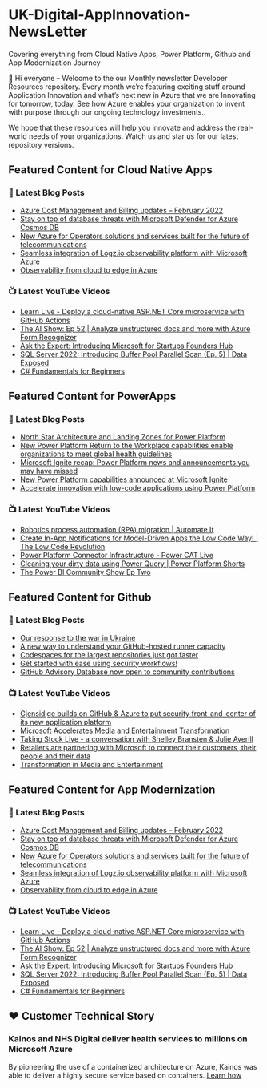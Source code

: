 # UK-Digital-AppInnovation-NewsLetter

Covering everything from Cloud Native Apps, Power Platform, Github and App Modernization Journey

👋 Hi everyone – Welcome to the our Monthly newsletter Developer Resources repository. Every month we’re featuring exciting stuff around Application Innovation and what’s next new in Azure that we are Innovating for tomorrow, today. See how Azure enables your organization to invent with purpose through our ongoing technology investments..


We hope that these resources will help you innovate and address the real-world needs of your organizations. Watch us and star us for our latest repository versions.

## Featured Content for Cloud Native Apps


### 📝 Latest Blog Posts

    
<!-- BLOGCNA:START -->
- [Azure Cost Management and Billing updates – February 2022](https://azure.microsoft.com/blog/azure-cost-management-and-billing-updates-february-2022/)
- [Stay on top of database threats with Microsoft Defender for Azure Cosmos DB](https://azure.microsoft.com/blog/stay-on-top-of-database-threats-with-microsoft-defender-for-azure-cosmos-db/)
- [New Azure for Operators solutions and services built for the future of telecommunications ](https://azure.microsoft.com/blog/new-azure-for-operators-solutions-and-services-built-for-the-future-of-telecommunications/)
- [Seamless integration of Logz.io observability platform with Microsoft Azure](https://azure.microsoft.com/blog/seamless-integration-of-logzio-observability-platform-with-microsoft-azure/)
- [Observability from cloud to edge in Azure](https://azure.microsoft.com/blog/observability-from-cloud-to-edge-in-azure/)
<!-- BLOGCNA:END -->

### 📺 Latest YouTube Videos

 
<!-- YOUTUBECNA:START -->
- [Learn Live - Deploy a cloud-native ASP.NET Core microservice with GitHub Actions](https://www.youtube.com/watch?v=hNnKdzV54IY)
- [The AI Show: Ep 52 | Analyze unstructured docs and more with Azure Form Recognizer](https://www.youtube.com/watch?v=86cZgYJdRGc)
- [Ask the Expert: Introducing Microsoft for Startups Founders Hub](https://www.youtube.com/watch?v=NBeZT2acsuk)
- [SQL Server 2022: Introducing Buffer Pool Parallel Scan &lpar;Ep. 5&rpar; | Data Exposed](https://www.youtube.com/watch?v=4GvU106Xiag)
- [C# Fundamentals for Beginners](https://www.youtube.com/watch?v=0QUgvfuKvWU)
<!-- YOUTUBECNA:END -->

##  Featured Content for PowerApps
### 📝 Latest Blog Posts
<!-- BLOGPOWER:START -->
- [North Star Architecture and Landing Zones for Power Platform](https://cloudblogs.microsoft.com/powerplatform/2022/02/18/north-star-architecture-and-landing-zones-for-power-platform/)
- [New Power Platform Return to the Workplace capabilities enable organizations to meet global health guidelines](https://cloudblogs.microsoft.com/powerplatform/2021/11/30/new-power-platform-return-to-the-workplace-capabilities-enable-organizations-to-meet-global-health-guidelines/)
- [Microsoft Ignite recap: Power Platform news and announcements you may have missed](https://cloudblogs.microsoft.com/powerplatform/2021/11/18/microsoft-ignite-recap-power-platform-news-and-announcements-you-may-have-missed/)
- [New Power Platform capabilities announced at Microsoft Ignite](https://cloudblogs.microsoft.com/powerplatform/2021/11/02/new-power-platform-capabilities-announced-at-microsoft-ignite/)
- [Accelerate innovation with low-code applications using Power Platform](https://cloudblogs.microsoft.com/powerplatform/2021/11/02/accelerate-innovation-with-low-code-applications-using-power-platform/)
<!-- BLOGPOWER:END -->
 ### 📺 Latest YouTube Videos
    
<!-- YOUTUBEPOWER:START -->
- [Robotics process automation &lpar;RPA&rpar; migration | Automate It](https://www.youtube.com/watch?v=VmVMAJ_XPbE)
- [Create In-App Notifications for Model-Driven Apps the Low Code Way! | The Low Code Revolution](https://www.youtube.com/watch?v=maFgzxUo1Us)
- [Power Platform Connector Infrastructure - Power CAT Live](https://www.youtube.com/watch?v=N-ScKw_ltN4)
- [Cleaning your dirty data using Power Query | Power Platform Shorts](https://www.youtube.com/watch?v=YzbIVKXQQIk)
- [The Power BI Community Show Ep Two](https://www.youtube.com/watch?v=6BJ50k9lDbw)
<!-- YOUTUBEPOWER:END -->

##  Featured Content for Github
### 📝 Latest Blog Posts
<!-- BLOGGITHUB:START -->
- [Our response to the war in Ukraine](https://github.blog/2022-03-02-our-response-to-the-war-in-ukraine/)
- [A new way to understand your GitHub-hosted runner capacity](https://github.blog/2022-02-23-new-way-understand-github-hosted-runner-capacity/)
- [Codespaces for the largest repositories just got faster](https://github.blog/2022-02-23-codespaces-largest-repositories-faster/)
- [Get started with ease using security workflows!](https://github.blog/2022-02-22-get-started-using-security-workflows/)
- [GitHub Advisory Database now open to community contributions](https://github.blog/2022-02-22-github-advisory-database-now-open-to-community-contributions/)
<!-- BLOGGITHUB:END -->
### 📺 Latest YouTube Videos
<!-- YOUTUBEGITHUB:START -->
- [Gjensidige builds on GitHub &amp; Azure to put security front-and-center of its new application platform](https://www.youtube.com/watch?v=2vM27KH_jCI)
- [Microsoft Accelerates Media and Entertainment Transformation](https://www.youtube.com/watch?v=HREOWPQrWGc)
- [Taking Stock Live - a conversation with Shelley Bransten &amp; Julie Averill](https://www.youtube.com/watch?v=ZjzGi3DdPAM)
- [Retailers are partnering with Microsoft to connect their customers, their people and their data](https://www.youtube.com/watch?v=C2xHCjsREVU)
- [Transformation in Media and Entertainment](https://www.youtube.com/watch?v=MGPQGP2_jCA)
<!-- YOUTUBEGITHUB:END -->
##  Featured Content for App Modernization
### 📝 Latest Blog Posts
<!-- BLOGAPPMOD:START -->
- [Azure Cost Management and Billing updates – February 2022](https://azure.microsoft.com/blog/azure-cost-management-and-billing-updates-february-2022/)
- [Stay on top of database threats with Microsoft Defender for Azure Cosmos DB](https://azure.microsoft.com/blog/stay-on-top-of-database-threats-with-microsoft-defender-for-azure-cosmos-db/)
- [New Azure for Operators solutions and services built for the future of telecommunications ](https://azure.microsoft.com/blog/new-azure-for-operators-solutions-and-services-built-for-the-future-of-telecommunications/)
- [Seamless integration of Logz.io observability platform with Microsoft Azure](https://azure.microsoft.com/blog/seamless-integration-of-logzio-observability-platform-with-microsoft-azure/)
- [Observability from cloud to edge in Azure](https://azure.microsoft.com/blog/observability-from-cloud-to-edge-in-azure/)
<!-- BLOGAPPMOD:END -->
### 📺 Latest YouTube Videos
<!-- YOUTUBEAPPMOD:START -->
- [Learn Live - Deploy a cloud-native ASP.NET Core microservice with GitHub Actions](https://www.youtube.com/watch?v=hNnKdzV54IY)
- [The AI Show: Ep 52 | Analyze unstructured docs and more with Azure Form Recognizer](https://www.youtube.com/watch?v=86cZgYJdRGc)
- [Ask the Expert: Introducing Microsoft for Startups Founders Hub](https://www.youtube.com/watch?v=NBeZT2acsuk)
- [SQL Server 2022: Introducing Buffer Pool Parallel Scan &lpar;Ep. 5&rpar; | Data Exposed](https://www.youtube.com/watch?v=4GvU106Xiag)
- [C# Fundamentals for Beginners](https://www.youtube.com/watch?v=0QUgvfuKvWU)
<!-- YOUTUBEAPPMOD:END -->


## ♥️ Customer Technical Story 

### Kainos and NHS Digital deliver health services to millions on Microsoft Azure

By pioneering the use of a containerized architecture on Azure, Kainos was able to deliver a highly secure service based on containers. [Learn how](https://customers.microsoft.com/en-us/story/1368348549535774520-kainos-and-nhs-digital-deliver-health-services-to-millions-on-microsoft-azure)

